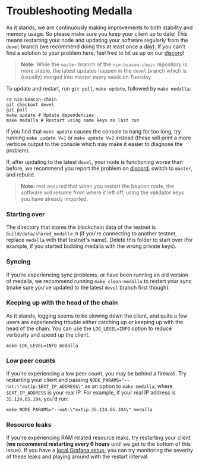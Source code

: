 # Troubleshooting Medalla

As it stands, we are continuously making improvements to both stability and memory usage. So please make sure you keep your client up to date! This means restarting your node and updating your software regularly from the `devel` branch (we recommend doing this at least once a day). If you can't find a solution to your problem here, feel free to hit us up on our [discord](https://discord.com/invite/XRxWahP)!

> **Note:** While the `master` branch of the `nim-beacon-chain` repository is more stable, the latest updates happen in the `devel` branch which is (usually) merged into master every week on Tuesday.

To update and restart, run `git pull`, `make update`, followed by `make medalla`:

```
cd nim-beacon-chain
git checkout devel
git pull
make update # Update dependencies
make medalla # Restart using same keys as last run
```

If you find that `make update` causes the console to hang for too long, try running `make update V=1` or `make update V=2` instead (these will print a more verbose output to the console which may make it easier to diagnose the problem).

If, after updating to the latest `devel`, your node is functioning worse than before, we recommend you report the problem on [discord](https://discord.com/invite/XRxWahP), switch to `master`, and rebuild.

>**Note:** rest assured that when you restart the beacon node, the software will resume from where it left off, using the validator keys you have already imported.


### Starting over

The directory that stores the blockchain data of the testnet is `build/data/shared_medalla_0` (if you're connecting to another testnet, replace `medalla` with that testnet's name). Delete this folder to start over (for example, if you started building medalla with the wrong private keys).

### Syncing
If you’re experiencing sync problems, or have been running an old version of medalla, we recommend running `make clean-medalla` to restart your sync (make sure you’ve updated to the latest `devel` branch first though).

### Keeping up with the head of the chain

As it stands, logging seems to be slowing down the client,  and quite a few users are experiencing trouble either catching up or keeping up with the head of the chain. You can use the `LOG_LEVEL=INFO` option to reduce verbosity and speed up the client.

```
make LOG_LEVEL=INFO medalla
```

### Low peer counts

If you're experiencing a low peer count, you may be behind a firewall. Try restarting your client and passing `NODE_PARAMS="--nat:\"extip:$EXT_IP_ADDRESS\"` as an option to `make medalla`, where `$EXT_IP_ADDRESS` is your real IP. For example, if your real IP address is `35.124.65.104`, you'd run:

```
make NODE_PARAMS="--nat:\"extip:35.124.65.104\" medalla
```

### Resource leaks

If you're experiencing RAM related resource leaks, try restarting your client (**we recommend restarting every 6 hours** until we get to the bottom of this issue). If you have a [local Grafana setup](https://github.com/status-im/nim-beacon-chain#getting-metrics-from-a-local-testnet-client), you can try monitoring the severity of these leaks and playing around with the restart interval.
